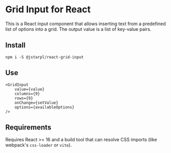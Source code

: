 # Grid Input for React

This is a React input component that allows inserting text from a predefined list of options into a grid. The output value is a list of key-value pairs.

## Install

```
npm i -S @jstarpl/react-grid-input
```

## Use

```JSX
<GridInput
    value={value}
    columns={9}
    rows={9}
    onChange={setValue}
    options={availableOptions}
/>
```

## Requirements

Requires React >= 16 and a build tool that can resolve CSS imports (like webpack's `css-loader` or `vite`).
